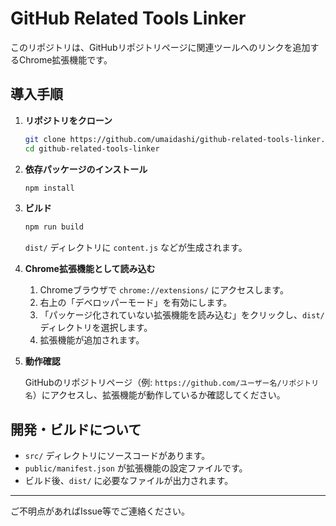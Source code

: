 # GitHub Related Tools Linker

このリポジトリは、GitHubリポジトリページに関連ツールへのリンクを追加するChrome拡張機能です。

## 導入手順

1. **リポジトリをクローン**

   ```bash
   git clone https://github.com/umaidashi/github-related-tools-linker.git
   cd github-related-tools-linker
   ```

2. **依存パッケージのインストール**

   ```bash
   npm install
   ```

3. **ビルド**

   ```bash
   npm run build
   ```
   `dist/` ディレクトリに `content.js` などが生成されます。

4. **Chrome拡張機能として読み込む**

   1. Chromeブラウザで `chrome://extensions/` にアクセスします。
   2. 右上の「デベロッパーモード」を有効にします。
   3. 「パッケージ化されていない拡張機能を読み込む」をクリックし、`dist/` ディレクトリを選択します。
   4. 拡張機能が追加されます。

5. **動作確認**

   GitHubのリポジトリページ（例: `https://github.com/ユーザー名/リポジトリ名`）にアクセスし、拡張機能が動作しているか確認してください。

## 開発・ビルドについて
- `src/` ディレクトリにソースコードがあります。
- `public/manifest.json` が拡張機能の設定ファイルです。
- ビルド後、`dist/` に必要なファイルが出力されます。

---

ご不明点があればIssue等でご連絡ください。 
